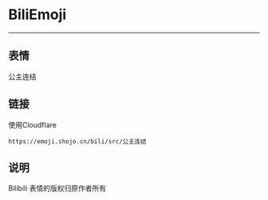 # BiliEmoji
---
## 表情
公主连结
## 链接
使用Cloudflare
```
https://emoji.shojo.cn/bili/src/公主连结
```
## 说明
Bilibili 表情的版权归原作者所有
